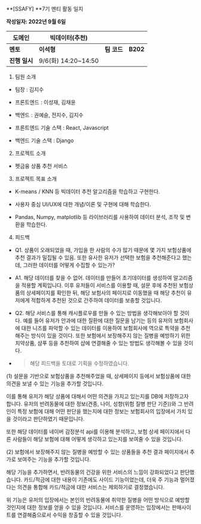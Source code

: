 

**[SSAFY] **7기 멘티 활동 일지

**작성일자: 2022년 9월 6일**

| **도메인**     | **빅데이터(추천)**  |             |          |
| -------------- | ------------------- | ----------- | -------- |
| **멘토**       | **이석형**          | **팀 코드** | **B202** |
| **진행  일시** | 9/6(화) 14:20~14:50 |             |          |

1. 팀원 소개

- 팀장 : 김지수

- 프론트엔드 : 이성재, 김채윤

- 백엔드 : 권예슬, 전지수, 김지수

- 프론트엔드 기술 스택 : React, Javascript

- 백엔드 기술 스택 : Django

 

2. 프로젝트 소개

- 펫금융 상품 추천 서비스

 

3. 프로젝트 목표 소개

- K-means / KNN 등 빅데이터 추천 알고리즘을 학습하고 구현한다.

- 사용자 중심 UI/UX에 대한 개념/이론 및 구현에 대해 학습한다.

- Pandas, Numpy, matplotlib 등 라이브러리를 사용하여 데이터 분석, 조작 및 변환을 학습한다.

4. 피드백

- Q1. 상품이 오래되었을 때, 가입을 한 사람의 수가 많기 때문에 몇 가지 보험상품에 추천 결과가 밀집될 수 있음. 또한 유사한 유저가 선택한 보험을 추천해준다고 했는데, 그러한 데이터를 어떻게 수집할 수 있는가?

- A1. 해당 데이터를 찾을 수 없어. 데이터를 만들어 초기데이터를 생성하여 알고리즘을 적용할 계획입니다. 이후 유저들이 서비스를 이용할 때, 설문 후에 추천된 보험상품의 상세페이지를 확인한 뒤, 해당 보험사의 페이지로 이동했을 때 해당 추천이 유저에게 적합하게 추천된 것으로 간주하여 데이터를 보충할 것입니다. 

- Q2. 해당 서비스를 통해 캐시플로우를 만들 수 있는 방법을 생각해보아야 할 것이다. 예를 들어 유저가 안과에 대한 질환에 대한 질문을 남기는 등의 유저의 보험회사에 대한 니즈를 파악할 수 있는 데이터를 이용하여 보험회사에 역으로 특약을 추천해주는 방식이 있을 것이다. 또한 보험에서 보장해주지 않는 질병을 예방하기 위한 치약상품, 샴푸 등을 추천하여 샵에 연결해줄 수 있는 방법도 생각해볼 수 있을 것이다. 

- > 해당 피드백을 토대로 기획을 수정하였습니다.

(1) 설문을 기반으로 보험상품을 추천해주었을 때, 상세페이지 등에서 보험상품에 대한 의견을 보낼 수 있는 기능을 추가할 것입니다. 

이를 통해 유저가 해당 상품에 대해서 어떤 의견을 가지고 있는지를 DB에 저장하고자 합니다. 유저의 반려동물에 대한 정보(견종, 나이, 성향(위험 질병 판단 기준))와 그 반려인이 특정 보험에 대해 어떤 판단을 했는지에 대한 정보는 보험회사의 입장에서 가치 있을 것이라고 판단하였기 때문입니다.

또한 해당 데이터를 네이버 감정분석 api를 이용해 분석하고, 보험 상세 페이지에서 다른 사람들이 해당 보험에 대해 어떻게 생각하고 있는지를 보여줄 수 있을 것입니다.

(2) 보험에서 보장해주지 않는 질병을 예방할 수 있는 상품들을 추천 결과 페이지에서 추가로 보여주는 기능을 추가할 것입니다. 

해당 기능을 추가하면서, 반려동물의 건강을 위한 서비스의 느낌이 강화되었다고 판단했습니다. 카드/적금에 대한 내용이 기존에도 사이드 기능이었는데, 더욱 주 기능과 멀어졌다는 의견을 통합해 카드/적금에 대한 서비스는 제외하기로 결정했습니다. 

위 기능은 유저의 입장에서는 본인의 반려동물에 취약한 질병을 어떤 방식으로 예방할 것인지에 대한 정보를 얻을 수 있을 것입니다. 서비스를 운영하는 입장에서는 판매사이트를 연결해줌으로서 수익을 창출할 수 있을 것입니다.













 